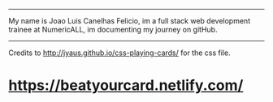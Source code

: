 *************************
My name is Joao Luis Canelhas Felicio, im a full stack web development trainee at NumericALL, im documenting my journey on gitHub.
************************

Credits to http://jyaus.github.io/css-playing-cards/ for the css file.

# https://beatyourcard.netlify.com/ #

